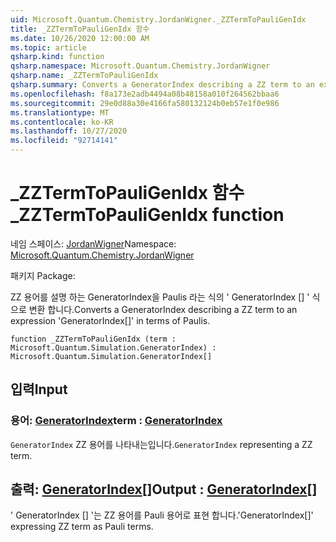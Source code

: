 ```yaml
---
uid: Microsoft.Quantum.Chemistry.JordanWigner._ZZTermToPauliGenIdx
title: _ZZTermToPauliGenIdx 함수
ms.date: 10/26/2020 12:00:00 AM
ms.topic: article
qsharp.kind: function
qsharp.namespace: Microsoft.Quantum.Chemistry.JordanWigner
qsharp.name: _ZZTermToPauliGenIdx
qsharp.summary: Converts a GeneratorIndex describing a ZZ term to an expression 'GeneratorIndex[]' in terms of Paulis.
ms.openlocfilehash: f8a173e2adb4494a08b48158a010f264562bbaa6
ms.sourcegitcommit: 29e0d88a30e4166fa580132124b0eb57e1f0e986
ms.translationtype: MT
ms.contentlocale: ko-KR
ms.lasthandoff: 10/27/2020
ms.locfileid: "92714141"
---
```

# <a name="_zztermtopauligenidx-function"></a><span data-ttu-id="bf46b-102">_ZZTermToPauliGenIdx 함수</span><span class="sxs-lookup"><span data-stu-id="bf46b-102">_ZZTermToPauliGenIdx function</span></span>

<span data-ttu-id="bf46b-103">네임 스페이스: [JordanWigner](xref:Microsoft.Quantum.Chemistry.JordanWigner)</span><span class="sxs-lookup"><span data-stu-id="bf46b-103">Namespace: [Microsoft.Quantum.Chemistry.JordanWigner](xref:Microsoft.Quantum.Chemistry.JordanWigner)</span></span>

<span data-ttu-id="bf46b-104">패키지 [](https://nuget.org/packages/)</span><span class="sxs-lookup"><span data-stu-id="bf46b-104">Package: [](https://nuget.org/packages/)</span></span>


<span data-ttu-id="bf46b-105">ZZ 용어를 설명 하는 GeneratorIndex을 Paulis 라는 식의 ' GeneratorIndex [] ' 식으로 변환 합니다.</span><span class="sxs-lookup"><span data-stu-id="bf46b-105">Converts a GeneratorIndex describing a ZZ term to an expression 'GeneratorIndex[]' in terms of Paulis.</span></span>

```qsharp
function _ZZTermToPauliGenIdx (term : Microsoft.Quantum.Simulation.GeneratorIndex) : Microsoft.Quantum.Simulation.GeneratorIndex[]
```


## <a name="input"></a><span data-ttu-id="bf46b-106">입력</span><span class="sxs-lookup"><span data-stu-id="bf46b-106">Input</span></span>

### <a name="term--generatorindex"></a><span data-ttu-id="bf46b-107">용어: [GeneratorIndex](xref:Microsoft.Quantum.Simulation.GeneratorIndex)</span><span class="sxs-lookup"><span data-stu-id="bf46b-107">term : [GeneratorIndex](xref:Microsoft.Quantum.Simulation.GeneratorIndex)</span></span>

<span data-ttu-id="bf46b-108">`GeneratorIndex` ZZ 용어를 나타내는입니다.</span><span class="sxs-lookup"><span data-stu-id="bf46b-108">`GeneratorIndex` representing a ZZ term.</span></span>



## <a name="output--generatorindex"></a><span data-ttu-id="bf46b-109">출력: [GeneratorIndex](xref:Microsoft.Quantum.Simulation.GeneratorIndex)[]</span><span class="sxs-lookup"><span data-stu-id="bf46b-109">Output : [GeneratorIndex](xref:Microsoft.Quantum.Simulation.GeneratorIndex)[]</span></span>

<span data-ttu-id="bf46b-110">' GeneratorIndex [] '는 ZZ 용어를 Pauli 용어로 표현 합니다.</span><span class="sxs-lookup"><span data-stu-id="bf46b-110">'GeneratorIndex[]' expressing ZZ term as Pauli terms.</span></span>